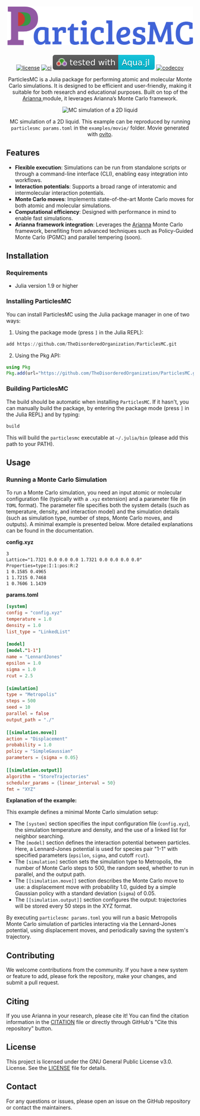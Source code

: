 <h1 align="center">
  <img src="particlesmc_logo.png" width="500"/>
</h1>

<div align="center">

  [![license](https://img.shields.io/badge/license-GPL%203.0-red.svg)](https://github.com/TheDisorderedOrganization/ParticlesMC/blob/main/LICENSE)
  [![ci](https://github.com/TheDisorderedOrganization/ParticlesMC/actions/workflows/ci.yml/badge.svg)](https://github.com/TheDisorderedOrganization/ParticlesMC/actions/workflows/ci.yml)
  [![Aqua QA](https://raw.githubusercontent.com/JuliaTesting/Aqua.jl/master/badge.svg)](https://github.com/JuliaTesting/Aqua.jl)
  [![codecov](https://codecov.io/gh/TheDisorderedOrganization/ParticlesMC/graph/badge.svg?token=URGL1HJOOI)](https://codecov.io/gh/TheDisorderedOrganization/ParticlesMC)

</div>

<p align="center">
ParticlesMC is a Julia package for performing atomic and molecular Monte Carlo simulations. It is designed to be efficient and user-friendly, making it suitable for both research and educational purposes. Built on top of the <a href="https://github.com/TheDisorderedOrganization/Arianna.jl"> Arianna </a> module, it leverages Arianna’s Monte Carlo framework.
</p>

<p align="center">
  <img src="https://github.com/TheDisorderedOrganization/ParticlesMC/blob/main/examples/movie/movie.gif" alt="MC simulation of a 2D liquid" width="400">
</p>

<p align="center">
  MC simulation of a 2D liquid. This example can be reproduced by running <code>particlesmc params.toml</code> in the <code>examples/movie/</code> folder. Movie generated with <a href="https://www.ovito.org/"> ovito</a>.
</p>

## Features

- **Flexible execution**: Simulations can be run from standalone scripts or through a command-line interface (CLI), enabling easy integration into workflows.
- **Interaction potentials**: Supports a broad range of interatomic and intermolecular interaction potentials.
- **Monte Carlo moves**: Implements state-of-the-art Monte Carlo moves for both atomic and molecular simulations.
- **Computational efficiency**: Designed with performance in mind to enable fast simulations.
- **Arianna framework integration**: Leverages the [Arianna](https://github.com/TheDisorderedOrganization/Arianna.jl) Monte Carlo framework, benefiting from advanced techniques such as Policy-Guided Monte Carlo (PGMC) and parallel tempering (soon).


## Installation

### Requirements
- Julia version 1.9 or higher

### Installing ParticlesMC
You can install ParticlesMC using the Julia package manager in one of two ways:

1. Using the package mode (press `]` in the Julia REPL):
```julia
add https://github.com/TheDisorderedOrganization/ParticlesMC.git
```

2. Using the Pkg API:
```julia
using Pkg
Pkg.add(url="https://github.com/TheDisorderedOrganization/ParticlesMC.git")
```

### Building ParticlesMC

The build should be automatic when installing `ParticlesMC`. If it hasn't, you can manually build the package, by entering the package mode (press `]` in the Julia REPL) and by typing:

```julia
build
```
This will build the `particlesmc` executable at `~/.julia/bin` (please add this path to your PATH).

## Usage

### Running a Monte Carlo Simulation

To run a Monte Carlo simulation, you need an input atomic or molecular configuration file (typically with a `.xyz` extension) and a parameter file (in `TOML` format). The parameter file specifies both the system details (such as temperature, density, and interaction model) and the simulation details (such as simulation type, number of steps, Monte Carlo moves, and outputs). A minimal example is presented below. More detailed explanations can be found in the documentation.

**config.xyz**
```
3
Lattice="1.7321 0.0 0.0 0.0 1.7321 0.0 0.0 0.0 0.0" Properties=type:I:1:pos:R:2
1 0.1585 0.4965
1 1.7215 0.7468
1 0.7606 1.1439
```

**params.toml**
```toml
[system]
config = "config.xyz"
temperature = 1.0
density = 1.0
list_type = "LinkedList"

[model]
[model."1-1"]
name = "LennardJones"
epsilon = 1.0
sigma = 1.0
rcut = 2.5

[simulation]
type = "Metropolis"
steps = 500   
seed = 10
parallel = false
output_path = "./"

[[simulation.move]]
action = "Displacement"
probability = 1.0
policy = "SimpleGaussian"
parameters = {sigma = 0.05}

[[simulation.output]]
algorithm = "StoreTrajectories"
scheduler_params = {linear_interval = 50}
fmt = "XYZ"
```

**Explanation of the example:**

This example defines a minimal Monte Carlo simulation setup:

- The `[system]` section specifies the input configuration file (`config.xyz`), the simulation temperature and density, and the use of a linked list for neighbor searching.
- The `[model]` section defines the interaction potential between particles. Here, a Lennard-Jones potential is used for species pair "1-1" with specified parameters (`epsilon`, `sigma`, and cutoff `rcut`).
- The `[simulation]` section sets the simulation type to Metropolis, the number of Monte Carlo steps to 500, the random seed, whether to run in parallel, and the output path.
- The `[[simulation.move]]` section describes the Monte Carlo move to use: a displacement move with probability 1.0, guided by a simple Gaussian policy with a standard deviation (`sigma`) of 0.05.
- The `[[simulation.output]]` section configures the output: trajectories will be stored every 50 steps in the XYZ format.

By executing `particlesmc params.toml` you will run a basic Metropolis Monte Carlo simulation of particles interacting via the Lennard-Jones potential, using displacement moves, and periodically saving the system's trajectory.

## Contributing

We welcome contributions from the community. If you have a new system or feature to add, please fork the repository, make your changes, and submit a pull request.

## Citing

If you use Arianna in your research, please cite it! You can find the citation information in the [CITATION](https://github.com/TheDisorderedOrganization/ParticlesMC/blob/main/CITATION.bib) file or directly through GitHub's "Cite this repository" button.

## License

This project is licensed under the GNU General Public License v3.0.  License. See the [LICENSE](https://github.com/TheDisorderedOrganization/ParticlesMC/blob/main/LICENSE) file for details.

## Contact

For any questions or issues, please open an issue on the GitHub repository or contact the maintainers.
